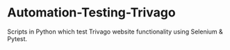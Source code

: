 # Automation-Testing-Trivago
Scripts in Python which test Trivago website functionality using Selenium &amp; Pytest.
